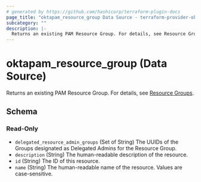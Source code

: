 ```yaml
---
# generated by https://github.com/hashicorp/terraform-plugin-docs
page_title: "oktapam_resource_group Data Source - terraform-provider-oktapam"
subcategory: ""
description: |-
  Returns an existing PAM Resource Group. For details, see Resource Groups https://help.okta.com/en/programs/opa-pam/Content/Topics/privileged-access/pam-resource-groups.htm.
---
```


# oktapam_resource_group (Data Source)

Returns an existing PAM Resource Group. For details, see [Resource Groups](https://help.okta.com/en/programs/opa-pam/Content/Topics/privileged-access/pam-resource-groups.htm).



<!-- schema generated by tfplugindocs -->
## Schema

### Read-Only

- `delegated_resource_admin_groups` (Set of String) The UUIDs of the Groups designated as Delegated Admins for the Resource Group.
- `description` (String) The human-readable description of the resource.
- `id` (String) The ID of this resource.
- `name` (String) The human-readable name of the resource. Values are case-sensitive.


